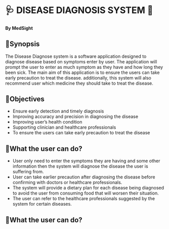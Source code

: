 # 🩺 **DISEASE DIAGNOSIS SYSTEM** 💉
#### By MedSight

## 📌**Synopsis**
The Disease Diagnose system is a software application designed to diagnose disease based on symptoms enter by user. The application will prompt the user to enter as much symptom as they have and how long they been sick. The main aim of this application is to ensure the users can take early precaution to treat the disease. additionally, this system will also recommend user which medicine they should take to treat the disease.

## 📌**Objectives**

+ Ensure early detection and timely diagnosis
+ Improving accuracy and precision in diagnosing the disease
+ Improving user’s health condition
+ Supporting clinician and healthcare professionals
+ To ensure the users can take early precaution to treat the disease
  
## 📌**What the user can do?**

+ User only need to enter the symptoms they are having and some other information then the system will diagnose the disease the user is suffering from.
+ User can take earlier precaution after diagnosing the disease before confirming with doctors or healthcare professionals.
+ The system will provide a dietary plan for each disease being diagnosed to avoid the user from consuming food that will worsen their situation.
+ The user can refer to the healthcare professionals suggested by the system for certain diseases.

## 📌**What the user can do?**
